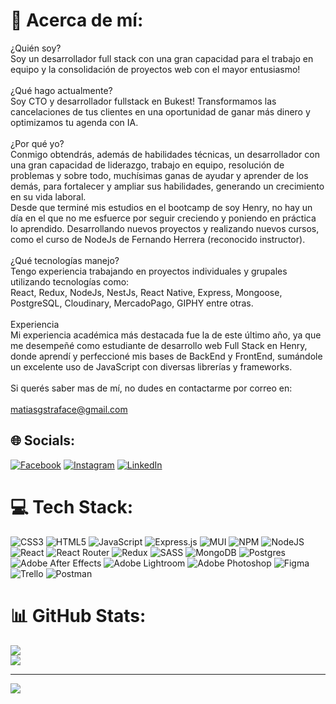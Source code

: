# 💫 Acerca de mí:

¿Quién soy?<br>Soy un desarrollador full stack con una gran capacidad para el trabajo en equipo y la consolidación de proyectos web con el mayor entusiasmo!<br><br>¿Qué hago actualmente?<br>Soy CTO y desarrollador fullstack en Bukest! 
Transformamos las cancelaciones de tus clientes en una oportunidad de ganar más dinero y optimizamos tu agenda con IA.<br><br>¿Por qué yo?<br>Conmigo obtendrás, además de habilidades técnicas, un desarrollador con una gran capacidad de liderazgo, trabajo en equipo, resolución de problemas y sobre todo, muchísimas ganas de ayudar y aprender de los demás, para 
fortalecer y ampliar sus habilidades, generando un crecimiento en su vida laboral. <br>Desde que terminé mis estudios en el bootcamp de soy Henry, no hay un día en el que no me esfuerce por seguir creciendo y poniendo en práctica lo aprendido. Desarrollando nuevos proyectos y realizando nuevos cursos, como el curso de NodeJs de Fernando Herrera (reconocido instructor).<br> <br>¿Qué tecnologías manejo?<br>Tengo experiencia trabajando en proyectos individuales y grupales utilizando tecnologías como:<br>React, Redux, NodeJs, NestJs, React Native, Express, Mongoose, PostgreSQL, Cloudinary, MercadoPago, GIPHY entre otras.<br><br>Experiencia<br>Mi experiencia académica más destacada fue la de este último año, ya que me desempeñé como estudiante de desarrollo web Full Stack en Henry, donde aprendí y perfeccioné mis bases de BackEnd y FrontEnd, sumándole un excelente uso de JavaScript con diversas librerías y frameworks.<br><br>Si querés saber mas de mí, no dudes en contactarme por correo en: <br><br>matiasgstraface@gmail.com


## 🌐 Socials:
[![Facebook](https://img.shields.io/badge/Facebook-%231877F2.svg?logo=Facebook&logoColor=white)](https://www.facebook.com/MatiassNewells/) [![Instagram](https://img.shields.io/badge/Instagram-%23E4405F.svg?logo=Instagram&logoColor=white)](https://www.instagram.com/matistraface/) [![LinkedIn](https://img.shields.io/badge/LinkedIn-%230077B5.svg?logo=linkedin&logoColor=white)](https://www.linkedin.com/in/matiasgstrafacedev/) 

# 💻 Tech Stack:
![CSS3](https://img.shields.io/badge/css3-%231572B6.svg?style=for-the-badge&logo=css3&logoColor=white) ![HTML5](https://img.shields.io/badge/html5-%23E34F26.svg?style=for-the-badge&logo=html5&logoColor=white) ![JavaScript](https://img.shields.io/badge/javascript-%23323330.svg?style=for-the-badge&logo=javascript&logoColor=%23F7DF1E) ![Express.js](https://img.shields.io/badge/express.js-%23404d59.svg?style=for-the-badge&logo=express&logoColor=%2361DAFB) ![MUI](https://img.shields.io/badge/MUI-%230081CB.svg?style=for-the-badge&logo=material-ui&logoColor=white) ![NPM](https://img.shields.io/badge/NPM-%23000000.svg?style=for-the-badge&logo=npm&logoColor=white) ![NodeJS](https://img.shields.io/badge/node.js-6DA55F?style=for-the-badge&logo=node.js&logoColor=white) ![React](https://img.shields.io/badge/react-%2320232a.svg?style=for-the-badge&logo=react&logoColor=%2361DAFB) ![React Router](https://img.shields.io/badge/React_Router-CA4245?style=for-the-badge&logo=react-router&logoColor=white) ![Redux](https://img.shields.io/badge/redux-%23593d88.svg?style=for-the-badge&logo=redux&logoColor=white) ![SASS](https://img.shields.io/badge/SASS-hotpink.svg?style=for-the-badge&logo=SASS&logoColor=white) ![MongoDB](https://img.shields.io/badge/MongoDB-%234ea94b.svg?style=for-the-badge&logo=mongodb&logoColor=white) ![Postgres](https://img.shields.io/badge/postgres-%23316192.svg?style=for-the-badge&logo=postgresql&logoColor=white) ![Adobe After Effects](https://img.shields.io/badge/Adobe%20After%20Effects-9999FF.svg?style=for-the-badge&logo=Adobe%20After%20Effects&logoColor=white) ![Adobe Lightroom](https://img.shields.io/badge/Adobe%20Lightroom-31A8FF.svg?style=for-the-badge&logo=Adobe%20Lightroom&logoColor=white) ![Adobe Photoshop](https://img.shields.io/badge/adobephotoshop-%2331A8FF.svg?style=for-the-badge&logo=adobephotoshop&logoColor=white) 	![Figma](https://img.shields.io/badge/figma-%23F24E1E.svg?style=for-the-badge&logo=figma&logoColor=white) ![Trello](https://img.shields.io/badge/Trello-%23026AA7.svg?style=for-the-badge&logo=Trello&logoColor=white) ![Postman](https://img.shields.io/badge/Postman-FF6C37?style=for-the-badge&logo=postman&logoColor=white)

# 📊 GitHub Stats:
![](https://github-readme-streak-stats.herokuapp.com/?user=mgstraface&theme=dark&hide_border=false)<br/>
![](https://github-readme-stats.vercel.app/api/top-langs/?username=mgstraface&theme=dark&hide_border=false&include_all_commits=false&count_private=false&layout=compact)

---
[![](https://visitcount.itsvg.in/api?id=mgstraface&icon=0&color=4)](https://visitcount.itsvg.in)

<!-- Proudly created with GPRM ( https://gprm.itsvg.in ) -->
